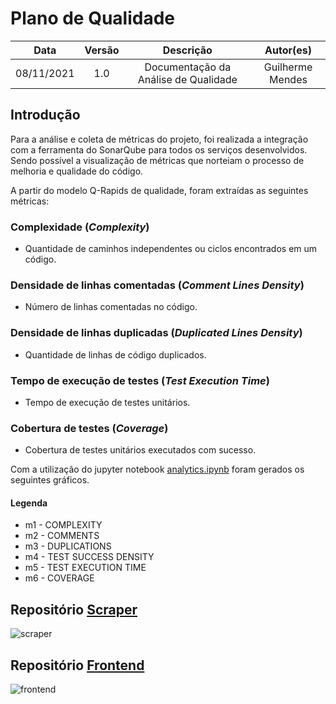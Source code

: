 # Plano de Qualidade

|    Data    | Versão |      Descrição       |           Autor(es)            |
| :--------: | :----: | :------------------: | :----------------------------: |
| 08/11/2021 |  1.0   | Documentação da Análise de Qualidade | Guilherme Mendes |

## Introdução

Para a análise e coleta de métricas do projeto, foi realizada a integração com a ferramenta do SonarQube para todos os serviços desenvolvidos. Sendo possível a visualização de métricas que norteiam o processo de melhoria e qualidade do código. 

A partir do modelo Q-Rapids de qualidade, foram extraídas as seguintes métricas: 

### Complexidade (*Complexity*)
* Quantidade de caminhos independentes ou ciclos encontrados em um código.

### Densidade de linhas comentadas (*Comment Lines Density*)
* Número de linhas comentadas no código.

### Densidade de linhas duplicadas (*Duplicated Lines Density*)
* Quantidade de linhas de código duplicados.

### Tempo de execução de testes (*Test Execution Time*)
* Tempo de execução de testes unitários.

### Cobertura de testes (*Coverage*)
* Cobertura de testes unitários executados com sucesso.

Com a utilização do jupyter notebook [analytics.ipynb](https://github.com/fga-eps-mds/2021.1-PCTs-Docs/blob/main/analytics-notebooks/analytics.ipynb) foram gerados os seguintes gráficos.

#### Legenda
* m1 - COMPLEXITY
* m2 - COMMENTS
* m3 - DUPLICATIONS
* m4 - TEST SUCCESS DENSITY
* m5 - TEST EXECUTION TIME
* m6 - COVERAGE

## Repositório [Scraper](https://github.com/fga-eps-mds/2021.1-PCTs-Scraper)

![scraper](https://imgur.com/priP41I.png)

## Repositório [Frontend](https://github.com/fga-eps-mds/2021.1-PCTs-Frontend)

![frontend](https://imgur.com/6alvhIh.png)